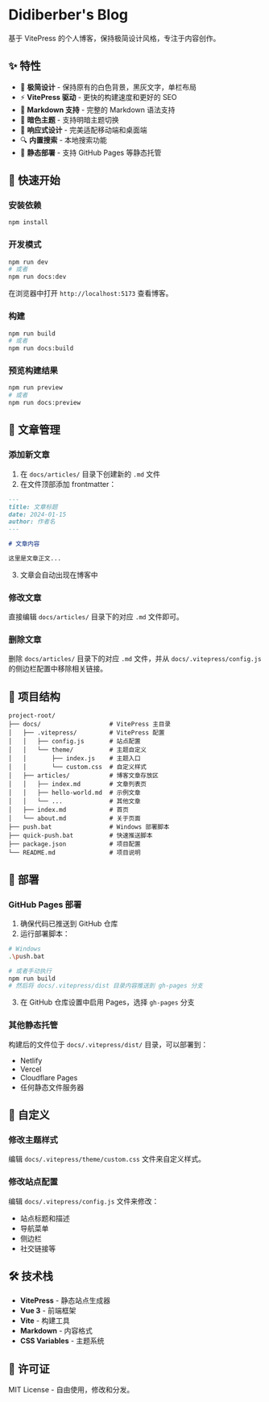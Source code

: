 # Didiberber's Blog

基于 VitePress 的个人博客，保持极简设计风格，专注于内容创作。

## ✨ 特性

- 🎨 **极简设计** - 保持原有的白色背景，黑灰文字，单栏布局
- ⚡ **VitePress 驱动** - 更快的构建速度和更好的 SEO
- 📝 **Markdown 支持** - 完整的 Markdown 语法支持
- 🌙 **暗色主题** - 支持明暗主题切换
- 📱 **响应式设计** - 完美适配移动端和桌面端
- 🔍 **内置搜索** - 本地搜索功能
- 🚀 **静态部署** - 支持 GitHub Pages 等静态托管

## 🚀 快速开始

### 安装依赖

```bash
npm install
```

### 开发模式

```bash
npm run dev
# 或者
npm run docs:dev
```

在浏览器中打开 `http://localhost:5173` 查看博客。

### 构建

```bash
npm run build
# 或者
npm run docs:build
```

### 预览构建结果

```bash
npm run preview
# 或者
npm run docs:preview
```

## 📝 文章管理

### 添加新文章

1. 在 `docs/articles/` 目录下创建新的 `.md` 文件
2. 在文件顶部添加 frontmatter：

```markdown
---
title: 文章标题
date: 2024-01-15
author: 作者名
---

# 文章内容

这里是文章正文...
```

3. 文章会自动出现在博客中

### 修改文章

直接编辑 `docs/articles/` 目录下的对应 `.md` 文件即可。

### 删除文章

删除 `docs/articles/` 目录下的对应 `.md` 文件，并从 `docs/.vitepress/config.js` 的侧边栏配置中移除相关链接。

## 📂 项目结构

```
project-root/
├── docs/                   # VitePress 主目录
│   ├── .vitepress/         # VitePress 配置
│   │   ├── config.js       # 站点配置
│   │   └── theme/          # 主题自定义
│   │       ├── index.js    # 主题入口
│   │       └── custom.css  # 自定义样式
│   ├── articles/           # 博客文章存放区
│   │   ├── index.md        # 文章列表页
│   │   ├── hello-world.md  # 示例文章
│   │   └── ...             # 其他文章
│   ├── index.md            # 首页
│   └── about.md            # 关于页面
├── push.bat                # Windows 部署脚本
├── quick-push.bat          # 快速推送脚本
├── package.json            # 项目配置
└── README.md               # 项目说明
```

## 🚀 部署

### GitHub Pages 部署

1. 确保代码已推送到 GitHub 仓库
2. 运行部署脚本：

```bash
# Windows
.\push.bat

# 或者手动执行
npm run build
# 然后将 docs/.vitepress/dist 目录内容推送到 gh-pages 分支
```

3. 在 GitHub 仓库设置中启用 Pages，选择 `gh-pages` 分支

### 其他静态托管

构建后的文件位于 `docs/.vitepress/dist/` 目录，可以部署到：

- Netlify
- Vercel
- Cloudflare Pages
- 任何静态文件服务器

## 🎨 自定义

### 修改主题样式

编辑 `docs/.vitepress/theme/custom.css` 文件来自定义样式。

### 修改站点配置

编辑 `docs/.vitepress/config.js` 文件来修改：
- 站点标题和描述
- 导航菜单
- 侧边栏
- 社交链接等

## 🛠️ 技术栈

- **VitePress** - 静态站点生成器
- **Vue 3** - 前端框架
- **Vite** - 构建工具
- **Markdown** - 内容格式
- **CSS Variables** - 主题系统

## 📄 许可证

MIT License - 自由使用，修改和分发。
